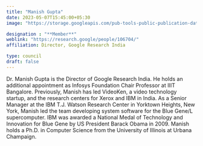 ```yaml
---
title: "Manish Gupta"
date: 2023-05-07T15:45:00+05:30
image: "https://storage.googleapis.com/pub-tools-public-publication-data/png/51c23976a1e972820f8539db42774a84852ac0b2.png"

designation : "**Member**"
weblink: "https://research.google/people/106704/"
affiliation: Director, Google Research India

type: council
draft: false
---
```


Dr. Manish Gupta is the Director of Google Research India. He holds an additional appointment as Infosys Foundation Chair Professor at IIIT Bangalore. Previously, Manish has led VideoKen, a video technology startup, and the research centers for Xerox and IBM in India. As a Senior Manager at the IBM T.J. Watson Research Center in Yorktown Heights, New York, Manish led the team developing system software for the Blue Gene/L supercomputer. IBM was awarded a National Medal of Technology and Innovation for Blue Gene by US President Barack Obama in 2009. Manish holds a Ph.D. in Computer Science from the University of Illinois at Urbana Champaign.